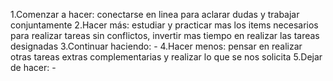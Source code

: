 1.Comenzar a hacer: conectarse en linea para aclarar dudas y trabajar conjuntamente
2.Hacer más: estudiar y practicar mas los items necesarios para realizar tareas sin conflictos, invertir mas tiempo en realizar las tareas designadas
3.Continuar haciendo: - 
4.Hacer menos: pensar en realizar otras tareas extras complementarias y realizar lo que se nos solicita
5.Dejar de hacer: -
